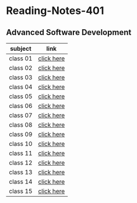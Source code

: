 # Reading-Notes-401
## Advanced Software Development


|  subject |  link   |
| ---------|---------|
| class 01 | [click here]()|
| class 02 | [click here](https://mahmoud-alzoubi95.github.io/Reading-Notes-401/class02)|
| class 03 | [click here](https://mahmoud-alzoubi95.github.io/Reading-Notes-401/class03)|
| class 04 | [click here]()|
| class 05 | [click here]()|
| class 06 | [click here]()|
| class 07 | [click here]()|
| class 08 | [click here]()|
| class 09 | [click here]()|
| class 10 | [click here]()|
| class 11 | [click here]()|
| class 12 | [click here]()|
| class 13 | [click here]()|
| class 14 | [click here]()|
| class 15 | [click here]()|

